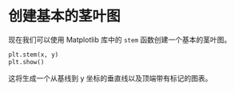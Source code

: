 # 创建基本的茎叶图

现在我们可以使用 Matplotlib 库中的 `stem` 函数创建一个基本的茎叶图。

```python
plt.stem(x, y)
plt.show()
```

这将生成一个从基线到 y 坐标的垂直线以及顶端带有标记的图表。

